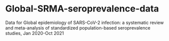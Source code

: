# Global-SRMA-seroprevalence-data
Data for Global epidemiology of SARS-CoV-2 infection: a systematic review and meta-analysis of standardized population-based seroprevalence studies, Jan 2020-Oct 2021
